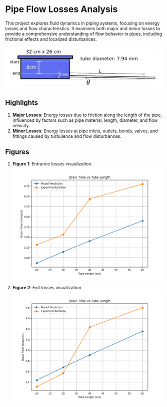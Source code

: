 # Pipe Flow Losses Analysis

This project explores fluid dynamics in piping systems, focusing on energy losses and flow characteristics. It examines both major and minor losses to provide a comprehensive understanding of flow behavior in pipes, including frictional effects and localized disturbances.

![title](images/diagram.png)


## Highlights
1. **Major Losses**: Energy losses due to friction along the length of the pipe, influenced by factors such as pipe material, length, diameter, and flow velocity.
2. **Minor Losses**: Energy losses at pipe inlets, outlets, bends, valves, and fittings caused by turbulence and flow disturbances.
## Figures
1. **Figure 1**: Entrance losses visualization.
![title](images/figure.png)

2. **Figure 2**: Exit losses visualization.
![title](images/figure_with_exit_loss.png)

